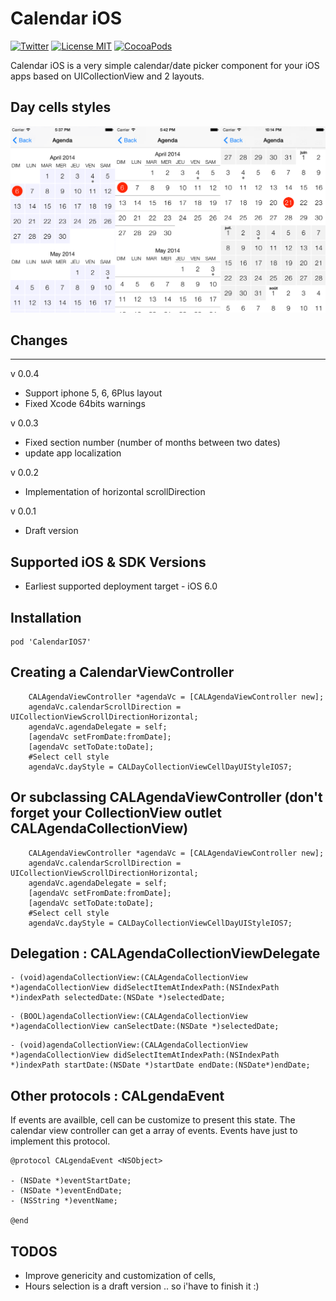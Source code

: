 Calendar iOS
==================
[![Twitter](https://img.shields.io/badge/contact-@leverdeterre-green.svg)](http://twitter.com/leverdeterre)
[![License MIT](https://img.shields.io/badge/license-MIT-green.svg)](https://github.com/leverdeterre/CalendarIOS7/blob/master/LICENSE)
[![CocoaPods](http://img.shields.io/github/release/leverdeterre/CalendarIOS7.svg)](https://github.com/leverdeterre/CalendarIOS7)


Calendar iOS is a very simple calendar/date picker component for your iOS apps based on UICollectionView and 2 layouts.

Day cells styles
---------------------------------------------------
![Image](./Screenshots/Calendar.png)

## Changes
---------------------------------------------------

v 0.0.4 
* Support iphone 5, 6, 6Plus layout
* Fixed Xcode 64bits warnings

v 0.0.3 
* Fixed section number (number of months between two dates)
* update app localization	

v 0.0.2 
* Implementation of horizontal scrollDirection
	
v 0.0.1 
* Draft version

Supported iOS & SDK Versions
---------------------------------------------------

* Earliest supported deployment target - iOS 6.0

Installation
---------------------------------------------------
```objc
pod 'CalendarIOS7'
```


Creating a CalendarViewController
---------------------------------------------------

```objc
    CALAgendaViewController *agendaVc = [CALAgendaViewController new];
    agendaVc.calendarScrollDirection = UICollectionViewScrollDirectionHorizontal;
    agendaVc.agendaDelegate = self;
    [agendaVc setFromDate:fromDate];
    [agendaVc setToDate:toDate];
    #Select cell style
    agendaVc.dayStyle = CALDayCollectionViewCellDayUIStyleIOS7;
```

Or subclassing CALAgendaViewController (don't forget your CollectionView outlet CALAgendaCollectionView)
---------------------------------------------------

```objc
    CALAgendaViewController *agendaVc = [CALAgendaViewController new];
    agendaVc.calendarScrollDirection = UICollectionViewScrollDirectionHorizontal;
    agendaVc.agendaDelegate = self;
    [agendaVc setFromDate:fromDate];
    [agendaVc setToDate:toDate];
    #Select cell style
    agendaVc.dayStyle = CALDayCollectionViewCellDayUIStyleIOS7;
```

Delegation : CALAgendaCollectionViewDelegate
---------------------------------------------------

```objc
- (void)agendaCollectionView:(CALAgendaCollectionView *)agendaCollectionView didSelectItemAtIndexPath:(NSIndexPath *)indexPath selectedDate:(NSDate *)selectedDate;
```


```objc
- (BOOL)agendaCollectionView:(CALAgendaCollectionView *)agendaCollectionView canSelectDate:(NSDate *)selectedDate;
```

```objc
- (void)agendaCollectionView:(CALAgendaCollectionView *)agendaCollectionView didSelectItemAtIndexPath:(NSIndexPath *)indexPath startDate:(NSDate *)startDate endDate:(NSDate*)endDate;
```

Other protocols : CALgendaEvent
---------------------------------------------------
If events are availble, cell can be customize to present this state.
The calendar view controller can get a array of events.
Events have just to implement this protocol.

```objc
@protocol CALgendaEvent <NSObject>

- (NSDate *)eventStartDate;
- (NSDate *)eventEndDate;
- (NSString *)eventName;

@end
```


TODOS
---------------------------------------------------

- Improve genericity and customization of cells,
- Hours selection is a draft version .. so i'have to finish it :)




